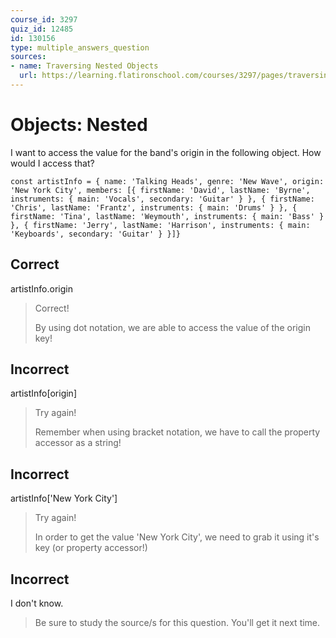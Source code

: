 ```yaml
---
course_id: 3297
quiz_id: 12485
id: 130156
type: multiple_answers_question
sources:
- name: Traversing Nested Objects
  url: https://learning.flatironschool.com/courses/3297/pages/traversing-nested-objects?module_item_id=143582
---
```


# Objects: Nested

I want to access the value for the band's origin in the following object. How
would I access that?

```
const artistInfo = { name: 'Talking Heads', genre: 'New Wave', origin: 'New York City', members: [{ firstName: 'David', lastName: 'Byrne', instruments: { main: 'Vocals', secondary: 'Guitar' } }, { firstName: 'Chris', lastName: 'Frantz', instruments: { main: 'Drums' } }, { firstName: 'Tina', lastName: 'Weymouth', instruments: { main: 'Bass' } }, { firstName: 'Jerry', lastName: 'Harrison', instruments: { main: 'Keyboards', secondary: 'Guitar' } }]}
```

## Correct

artistInfo.origin

> Correct!&nbsp;
> 
> By using dot notation, we are able to access the value of the origin key!

## Incorrect

artistInfo[origin]

> Try again!
> 
> Remember when using bracket notation, we have to call the property accessor as a
> string!

## Incorrect

artistInfo['New York City']

> Try again!
> 
> In order to get the value 'New York City', we need to grab it using it's key (or
> property accessor!)

## Incorrect

I don't know.

> Be sure to study the source/s for this question. You'll get it next time.
